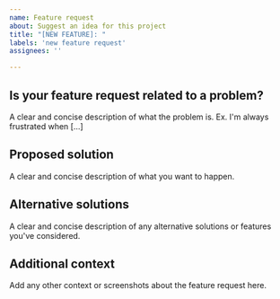 ```yaml
---
name: Feature request
about: Suggest an idea for this project
title: "[NEW FEATURE]: "
labels: 'new feature request'
assignees: ''

---
```


## Is your feature request related to a problem?
A clear and concise description of what the problem is. Ex. I'm always frustrated when [...]

## Proposed solution
A clear and concise description of what you want to happen.

## Alternative solutions
A clear and concise description of any alternative solutions or features you've considered.

## Additional context
Add any other context or screenshots about the feature request here.
